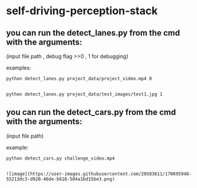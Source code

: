 # self-driving-perception-stack

## you can run the detect_lanes.py from the cmd with the arguments:
(input file path , debug flag >>0 , 1 for debugging)

examples:

    python detect_lanes.py project_data/project_video.mp4 0
    
    
    python detect_lanes.py project_data/test_images/test1.jpg 1


## you can run the detect_cars.py from the cmd with the arguments:
(input file path)

example:
    
    python detect_cars.py challenge_video.mp4
    
    
    ![image](https://user-images.githubusercontent.com/20583611/170695948-55213dc3-d920-46de-b616-504a1bd15be3.png)
